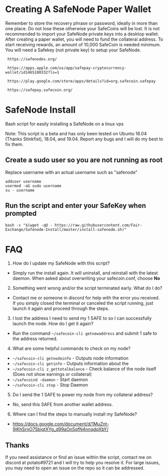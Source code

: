 # Creating A SafeNode Paper Wallet 
     
Remember to store the recovery phrase or password, ideally in more than one place. Do not lose these otherwise your SafeCoins will be lost. It is not recommended to import your SafeNode private keys into a desktop wallet. After creating a paper wallet, you will need to fund the collateral address. To start receiving rewards, an amount of 10,000 SafeCoin is needed minimum. You will need a Safekey (not private key) to setup your SafeNode.
    
     https://safenodes.org/

     https://apps.apple.com/us/app/safepay-cryptocurrency-wallet/id1465180332?ls=1

     https://play.google.com/store/apps/details?id=org.safecoin.safepay 

     https://safepay.safecoin.org/

# SafeNode Install
Bash script for easily installing a SafeNode on a linux vps

Note: This script is a beta and has only been tested on Ubuntu 16.04 (Thanks Stinkfist), 18.04, and 19.04. Report any bugs and I will do my best to fix them.

## Create a sudo user so you are not running as root
Replace username with an actual username such as "safenode"
```
adduser username
usermod -aG sudo username
su - username
```

## Run the script and enter your SafeKey when prompted
```
bash -c "$(wget -qO - https://raw.githubusercontent.com/Fair-Exchange/Safenode-Install/master/install-safenode.sh)"
```

# FAQ
1. How do I update my SafeNode with this script?
- Simply run the install again. It will uninstall, and reinstall with the latest daemon. When asked about overwriting your safecoin.conf, choose **No**

2. Something went wrong and/or the script terminated early. What do I do?
- Contact me or someone in discord for help with the error you received. If you simply closed the terminal or canceled the script running, just launch it again and proceed through the steps.

3. I lost the address I need to send my 1 SAFE to so I can successfully launch the node. How do I get it again?
- Run the command `~/safecoin-cli getnewaddress` and submit 1 safe to the address returned.

4. What are some helpful commands to check on my node?
- `~/safecoin-cli getnodeinfo` - Outputs node information
- `~/safecoin-cli getinfo` - Outputs information about the 
- `~/safecoin-cli z_gettotalbalance` - Check balance of the node itself (Does not show earnings or collateral)
- `~/safecoind -daemon` - Start daemon
- `~/safecoin-cli stop` - Stop Daemon

5. Do I send the 1 SAFE to power my node from my collateral address?
- No, send this SAFE from another wallet address.

6. Where can I find the steps to manually install my SafeNode?
- https://docs.google.com/document/d/1MuZnt-9jKhSrnO75bigtXYg_d99aOn5qfN4nnqdqXbY/

## Thanks

If you need assistance or find an issue within the script, contact me on discord at potato#9721 and I will try to help you resolve it. For large issues, you may need to open an issue on the repo so it can be addressed.
